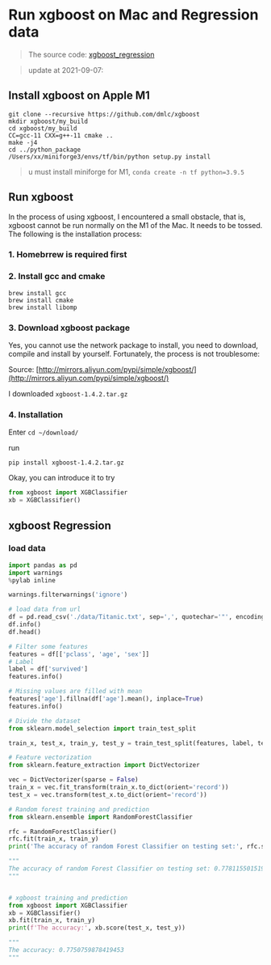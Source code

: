 # Run xgboost on Mac and Regression data

> The source code: [xgboost_regression](https://github.com/hivandu/practise/blob/master/improvement/xgboost_regression.ipynb)


> update at 2021-09-07:

## Install xgboost on Apple M1

```
git clone --recursive https://github.com/dmlc/xgboost
mkdir xgboost/my_build
cd xgboost/my_build
CC=gcc-11 CXX=g++-11 cmake ..
make -j4
cd ../python_package
/Users/xx/miniforge3/envs/tf/bin/python setup.py install
```

> u must install miniforge for M1, `conda create -n tf python=3.9.5`

## Run xgboost

In the process of using xgboost, I encountered a small obstacle, that is, xgboost cannot be run normally on the M1 of the Mac. It needs to be tossed. The following is the installation process:

### 1. Homebrrew is required first

### 2. Install gcc and cmake

```shell
brew install gcc
brew install cmake
brew install libomp
```

### 3. Download xgboost package

Yes, you cannot use the network package to install, you need to download, compile and install by yourself. Fortunately, the process is not troublesome:

Source: [http://mirrors.aliyun.com/pypi/simple/xgboost/](http://mirrors.aliyun.com/pypi/simple/xgboost/)

I downloaded `xgboost-1.4.2.tar.gz`

### 4. Installation

Enter `cd ~/download/`

run

```shell
pip install xgboost-1.4.2.tar.gz
```

Okay, you can introduce it to try

```python
from xgboost import XGBClassifier
xb = XGBClassifier()
```

## xgboost Regression


### load data

```python
import pandas as pd
import warnings
%pylab inline

warnings.filterwarnings('ignore')

# load data from url
df = pd.read_csv('./data/Titanic.txt', sep=',', quotechar='"', encoding='ISO 8859-15')
df.info()
df.head()

# Filter some features
features = df[['pclass', 'age', 'sex']]
# Label
label = df['survived']
features.info()

# Missing values ​​are filled with mean
features['age'].fillna(df['age'].mean(), inplace=True)
features.info()

# Divide the dataset
from sklearn.model_selection import train_test_split

train_x, test_x, train_y, test_y = train_test_split(features, label, test_size = 0.25, random_state=33)

# Feature vectorization
from sklearn.feature_extraction import DictVectorizer

vec = DictVectorizer(sparse = False)
train_x = vec.fit_transform(train_x.to_dict(orient='record'))
test_x = vec.transform(test_x.to_dict(orient='record'))

# Random forest training and prediction
from sklearn.ensemble import RandomForestClassifier

rfc = RandomForestClassifier()
rfc.fit(train_x, train_y)
print('The accuracy of random Forest Classifier on testing set:', rfc.score(test_x, test_y))

"""
The accuracy of random Forest Classifier on testing set: 0.7781155015197568
"""


# xgboost training and prediction
from xgboost import XGBClassifier
xb = XGBClassifier()
xb.fit(train_x, train_y)
print(f'The accuracy:', xb.score(test_x, test_y))

"""
The accuracy: 0.7750759878419453
"""
```